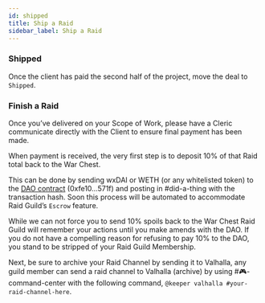 ```yaml
---
id: shipped
title: Ship a Raid
sidebar_label: Ship a Raid
---
```


### Shipped

Once the client has paid the second half of the project, move the deal to `Shipped`.

### Finish a Raid

Once you’ve delivered on your Scope of Work, please have a Cleric communicate directly with the Client to ensure final payment has been made.

When payment is received, the very first step is to deposit 10% of that Raid total back to the War Chest.

This can be done by sending wxDAI or WETH (or any whitelisted token) to the [DAO contract](https://blockscout.com/poa/xdai/address/0xfe1084bC16427e5EB7f13Fc19bCD4E641F7d571f) (0xfe10...571f) and posting in <span class='channels'>#did-a-thing</span> with the transaction hash. Soon this process will be automated to accommodate Raid Guild’s `Escrow` feature.

While we can not force you to send 10% spoils back to the War Chest Raid Guild will remember your actions until you make amends with the DAO. If you do not have a compelling reason for refusing to pay 10% to the DAO, you stand to be stripped of your Raid Guild Membership.

Next, be sure to archive your Raid Channel by sending it to Valhalla, any guild member can send a raid channel to Valhalla (archive) by using <span class='channels'>#🎮-command-center</span> with the following command, `@keeper valhalla #your-raid-channel-here`.